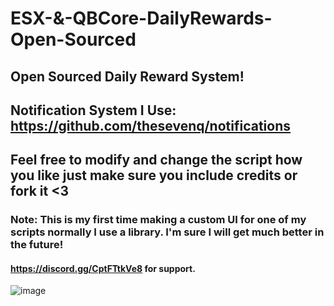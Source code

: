 # ESX-&-QBCore-DailyRewards-Open-Sourced
## Open Sourced Daily Reward System!

## Notification System I Use: https://github.com/thesevenq/notifications
## Feel free to modify and change the script how you like just make sure you include credits or fork it <3
### Note: This is my first time making a custom UI for one of my scripts normally I use a library. I'm sure I will get much better in the future!
#### https://discord.gg/CptFTtkVe8 for support.
![image](https://github.com/Codyshep/ESX-DailyRewards-Open-Sourced/assets/58715617/c750f958-6c03-4d80-94f8-9be380060e80)
